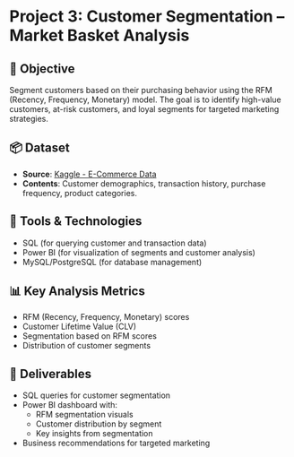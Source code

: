# Project 3: Customer Segmentation – Market Basket Analysis

## 🧠 Objective
Segment customers based on their purchasing behavior using the RFM (Recency, Frequency, Monetary) model. The goal is to identify high-value customers, at-risk customers, and loyal segments for targeted marketing strategies.

## 📦 Dataset
- **Source**: [Kaggle - E-Commerce Data](https://www.kaggle.com/datasets/carrie1/ecommerce-data)
- **Contents**: Customer demographics, transaction history, purchase frequency, product categories.

## 🧰 Tools & Technologies
- SQL (for querying customer and transaction data)  
- Power BI (for visualization of segments and customer analysis)  
- MySQL/PostgreSQL (for database management)

## 📊 Key Analysis Metrics
- RFM (Recency, Frequency, Monetary) scores  
- Customer Lifetime Value (CLV)  
- Segmentation based on RFM scores  
- Distribution of customer segments

## 🎯 Deliverables
- SQL queries for customer segmentation  
- Power BI dashboard with:
  - RFM segmentation visuals  
  - Customer distribution by segment  
  - Key insights from segmentation  
- Business recommendations for targeted marketing
